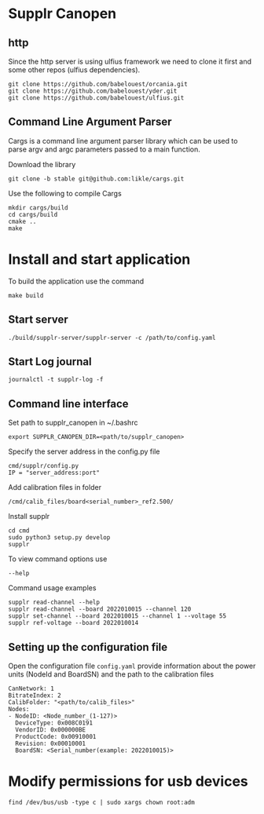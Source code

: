 # Supplr Canopen

## http
Since the http server is using ulfius framework we need to clone it first and some other repos (ulfius dependencies).

```
git clone https://github.com/babelouest/orcania.git
git clone https://github.com/babelouest/yder.git
git clone https://github.com/babelouest/ulfius.git
```

## Command Line Argument Parser
Сargs is a command line argument parser library which can be used to parse argv and argc parameters passed to a main function.

Download the library
```
git clone -b stable git@github.com:likle/cargs.git
```
Use the following to compile Cargs
```
mkdir cargs/build
cd cargs/build
cmake ..
make
```

# Install and start application
To build the application use the command
```
make build
```

## Start server
```
./build/supplr-server/supplr-server -c /path/to/config.yaml
```

## Start Log journal
```
journalctl -t supplr-log -f
```

## Command line interface
Set path to supplr_canopen in ~/.bashrc
```
export SUPPLR_CANOPEN_DIR=<path/to/supplr_canopen>
```
Specify the server address in the config.py file
```
cmd/supplr/config.py
IP = "server_address:port"
```
Add calibration files in folder
```
/cmd/calib_files/board<serial_number>_ref2.500/
```
Install supplr
```
cd cmd
sudo python3 setup.py develop
supplr
```
To view command options use
```
--help
```
Command usage examples
```
supplr read-channel --help
supplr read-channel --board 2022010015 --channel 120
supplr set-channel --board 2022010015 --channel 1 --voltage 55
supplr ref-voltage --board 2022010014
```

## Setting up the configuration file
Open the configuration file `config.yaml` provide information about the power units (NodeId and BoardSN) and the path to the calibration files
```
CanNetwork: 1
BitrateIndex: 2
CalibFolder: "<path/to/calib_files>"
Nodes:
- NodeID: <Node_number_(1-127)>
  DeviceType: 0x008C0191
  VendorID: 0x000000BE
  ProductCode: 0x00910001
  Revision: 0x00010001
  BoardSN: <Serial_number(example: 2022010015)>
```


# Modify permissions for usb devices
```
find /dev/bus/usb -type c | sudo xargs chown root:adm
```
